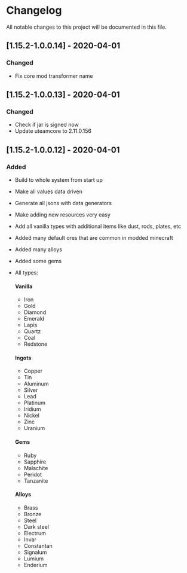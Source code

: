 # Changelog
All notable changes to this project will be documented in this file.

## [1.15.2-1.0.0.14] - 2020-04-01
### Changed
 - Fix core mod transformer name

## [1.15.2-1.0.0.13] - 2020-04-01
### Changed
 - Check if jar is signed now
 - Update uteamcore to 2.11.0.156

## [1.15.2-1.0.0.12] - 2020-04-01
### Added
 - Build to whole system from start up
 - Make all values data driven
 - Generate all jsons with data generators
 - Make adding new resources very easy
 - Add all vanilla types with additional items like dust, rods, plates, etc
 - Added many default ores that are common in modded minecraft
 - Added many alloys
 - Added some gems
 - All types:
 	#### Vanilla
 	- Iron
 	- Gold
 	- Diamond
 	- Emerald
 	- Lapis
 	- Quartz
 	- Coal
 	- Redstone
 	
 	#### Ingots
 	- Copper
 	- Tin
 	- Aluminum
 	- Silver
 	- Lead
 	- Platinum
 	- Iridium
 	- Nickel
 	- Zinc
 	- Uranium
 	
 	#### Gems
 	- Ruby
 	- Sapphire
 	- Malachite
 	- Peridot
 	- Tanzanite
 	
 	#### Alloys
 	- Brass
 	- Bronze
 	- Steel
 	- Dark steel
 	- Electrum
 	- Invar
 	- Constantan
 	- Signalum
 	- Lumium
 	- Enderium